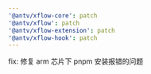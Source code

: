 ```yaml
---
'@antv/xflow-core': patch
'@antv/xflow': patch
'@antv/xflow-extension': patch
'@antv/xflow-hook': patch
---
```


fix: 修复 arm 芯片下 pnpm 安装报错的问题
